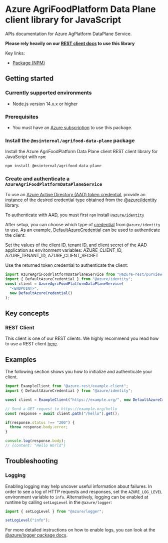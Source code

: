 # Azure AgriFoodPlatform Data Plane client library for JavaScript

APIs documentation for Azure AgPlatform DataPlane Service.

**Please rely heavily on our [REST client docs](https://github.com/Azure/azure-sdk-for-js/blob/main/documentation/rest-clients.md) to use this library**

Key links:

- [Package (NPM)](https://www.npmjs.com/package/@msinternal/agrifood-data-plane)

## Getting started

### Currently supported environments

- Node.js version 14.x.x or higher

### Prerequisites

- You must have an [Azure subscription](https://docs.microsoft.com/en-us/azure/cognitive-services/authentication?tabs=powershell#authenticate-with-an-authentication-token) to use this package.

### Install the `@msinternal/agrifood-data-plane` package

Install the Azure AgriFoodPlatform Data Plane client REST client library for JavaScript with `npm`:

```bash
npm install @msinternal/agrifood-data-plane
```

### Create and authenticate a `AzureAgriFoodPlatformDataPlaneService`

To use an [Azure Active Directory (AAD) token credential](https://docs.microsoft.com/en-us/azure/cognitive-services/authentication?tabs=powershell#authenticate-with-an-authentication-token),
provide an instance of the desired credential type obtained from the
[@azure/identity](https://github.com/Azure/azure-sdk-for-js/tree/main/sdk/identity/identity#credentials) library.

To authenticate with AAD, you must first `npm` install [`@azure/identity`](https://www.npmjs.com/package/@azure/identity) 

After setup, you can choose which type of [credential](https://github.com/Azure/azure-sdk-for-js/tree/main/sdk/identity/identity#credentials) from `@azure/identity` to use.
As an example, [DefaultAzureCredential](https://github.com/Azure/azure-sdk-for-js/tree/main/sdk/identity/identity#defaultazurecredential)
can be used to authenticate the client:

Set the values of the client ID, tenant ID, and client secret of the AAD application as environment variables:
AZURE_CLIENT_ID, AZURE_TENANT_ID, AZURE_CLIENT_SECRET

Use the returned token credential to authenticate the client:

```typescript
import AzureAgriFoodPlatformDataPlaneService from "@azure-rest/purview-catalog";
import { DefaultAzureCredential } from "@azure/identity";
const client = AzureAgriFoodPlatformDataPlaneService(
  "<ENDPOINT>",
  new DefaultAzureCredential()
);
```

## Key concepts

### REST Client

This client is one of our REST clients. We highly recommend you read how to use a REST client [here](https://github.com/Azure/azure-sdk-for-js/blob/main/documentation/rest-clients.md).

## Examples

The following section shows you how to initialize and authenticate your client.


```typescript
import ExampleClient from "@azure-rest/example-client";
import { DefaultAzureCredential } from "@azure/identity";

const client = ExampleClient("https://example.org/", new DefaultAzureCredential());

// Send a GET request to https://example.org/hello
const response = await client.path("/hello").get();

if(response.status !== "200") {
  throw response.body.error;
}

console.log(response.body);
// {content: "Hello World"}
```

## Troubleshooting

### Logging

Enabling logging may help uncover useful information about failures. In order to see a log of HTTP requests and responses, set the `AZURE_LOG_LEVEL` environment variable to `info`. Alternatively, logging can be enabled at runtime by calling `setLogLevel` in the `@azure/logger`:

```javascript
import { setLogLevel } from "@azure/logger";

setLogLevel("info");
```

For more detailed instructions on how to enable logs, you can look at the [@azure/logger package docs](https://github.com/Azure/azure-sdk-for-js/tree/main/sdk/core/logger).
